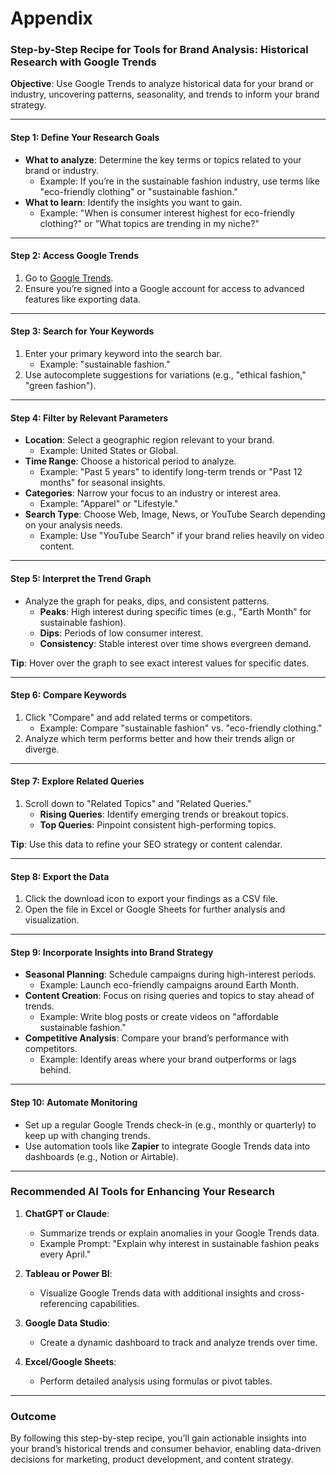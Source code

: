 # Appendix


### **Step-by-Step Recipe for Tools for Brand Analysis: Historical Research with Google Trends**

**Objective**: Use Google Trends to analyze historical data for your brand or industry, uncovering patterns, seasonality, and trends to inform your brand strategy.

---

#### **Step 1: Define Your Research Goals**
- **What to analyze**: Determine the key terms or topics related to your brand or industry.
   - Example: If you’re in the sustainable fashion industry, use terms like "eco-friendly clothing" or "sustainable fashion."
- **What to learn**: Identify the insights you want to gain.
   - Example: "When is consumer interest highest for eco-friendly clothing?" or "What topics are trending in my niche?"

---

#### **Step 2: Access Google Trends**
1. Go to [Google Trends](https://trends.google.com).
2. Ensure you’re signed into a Google account for access to advanced features like exporting data.

---

#### **Step 3: Search for Your Keywords**
1. Enter your primary keyword into the search bar.
   - Example: "sustainable fashion."
2. Use autocomplete suggestions for variations (e.g., "ethical fashion," "green fashion").

---

#### **Step 4: Filter by Relevant Parameters**
- **Location**: Select a geographic region relevant to your brand.
   - Example: United States or Global.
- **Time Range**: Choose a historical period to analyze.
   - Example: "Past 5 years" to identify long-term trends or "Past 12 months" for seasonal insights.
- **Categories**: Narrow your focus to an industry or interest area.
   - Example: "Apparel" or "Lifestyle."
- **Search Type**: Choose Web, Image, News, or YouTube Search depending on your analysis needs.
   - Example: Use "YouTube Search" if your brand relies heavily on video content.

---

#### **Step 5: Interpret the Trend Graph**
- Analyze the graph for peaks, dips, and consistent patterns.
   - **Peaks**: High interest during specific times (e.g., "Earth Month" for sustainable fashion).
   - **Dips**: Periods of low consumer interest.
   - **Consistency**: Stable interest over time shows evergreen demand.

**Tip**: Hover over the graph to see exact interest values for specific dates.

---

#### **Step 6: Compare Keywords**
1. Click "Compare" and add related terms or competitors.
   - Example: Compare "sustainable fashion" vs. "eco-friendly clothing."
2. Analyze which term performs better and how their trends align or diverge.

---

#### **Step 7: Explore Related Queries**
1. Scroll down to "Related Topics" and "Related Queries."
   - **Rising Queries**: Identify emerging trends or breakout topics.
   - **Top Queries**: Pinpoint consistent high-performing topics.

**Tip**: Use this data to refine your SEO strategy or content calendar.

---

#### **Step 8: Export the Data**
1. Click the download icon to export your findings as a CSV file.
2. Open the file in Excel or Google Sheets for further analysis and visualization.

---

#### **Step 9: Incorporate Insights into Brand Strategy**
- **Seasonal Planning**: Schedule campaigns during high-interest periods.
   - Example: Launch eco-friendly campaigns around Earth Month.
- **Content Creation**: Focus on rising queries and topics to stay ahead of trends.
   - Example: Write blog posts or create videos on "affordable sustainable fashion."
- **Competitive Analysis**: Compare your brand’s performance with competitors.
   - Example: Identify areas where your brand outperforms or lags behind.

---

#### **Step 10: Automate Monitoring**
- Set up a regular Google Trends check-in (e.g., monthly or quarterly) to keep up with changing trends.
- Use automation tools like **Zapier** to integrate Google Trends data into dashboards (e.g., Notion or Airtable).

---

### **Recommended AI Tools for Enhancing Your Research**
1. **ChatGPT or Claude**:
   - Summarize trends or explain anomalies in your Google Trends data.
   - Example Prompt: "Explain why interest in sustainable fashion peaks every April."

2. **Tableau or Power BI**:
   - Visualize Google Trends data with additional insights and cross-referencing capabilities.

3. **Google Data Studio**:
   - Create a dynamic dashboard to track and analyze trends over time.

4. **Excel/Google Sheets**:
   - Perform detailed analysis using formulas or pivot tables.

---

### **Outcome**
By following this step-by-step recipe, you’ll gain actionable insights into your brand’s historical trends and consumer behavior, enabling data-driven decisions for marketing, product development, and content strategy.




